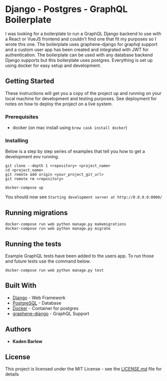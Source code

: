 # Django - Postgres - GraphQL Boilerplate

I was looking for a boilerplate to run a GraphQL Django backend to use with a React or VueJS frontend and couldn't find one that fit my purposes so I wrote this one.
The boilerplate uses graphene-django for graphql support and a custom user app has been created and integrated with JWT for authentication. The boilerplate can be used with any database backend Django supports but this boilerplate uses postgres. Everything is set up using docker for easy setup and development.

## Getting Started

These instructions will get you a copy of the project up and running on your local machine for development and testing purposes. See deployment for notes on how to deploy the project on a live system.

### Prerequisites

- docker (on mac install using `brew cask install docker`)

### Installing

Below is a step by step series of examples that tell you how to get a development env running.

```
git clone --depth 1 <repository> <project_name>
cd <project_name>
git remote add origin <your_project_git_url>
git remote rm <repository>

docker-compose up
```

You should now see `Starting development server at http://0.0.0.0:8000/`

## Running migrations

```
docker-compose run web python manage.py makemigrations
docker-compose run web python manage.py migrate
```

## Running the tests

Example GraphQL tests have been added to the users app. To run those and future tests use the command below.

```
docker-compose run web python manage.py test
```

## Built With

* [Django](https://www.djangoproject.com/) - Web Framework
* [PostgreSQL](https://www.postgresql.org/) - Database
* [Docker](https://www.docker.com/) - Container for postgres
* [graphene-django](https://github.com/graphql-python/graphene-django) - GraphQL Support

## Authors

* **Kaden Barlow**

## License

This project is licensed under the MIT License - see the [LICENSE.md](LICENSE.md) file for details
